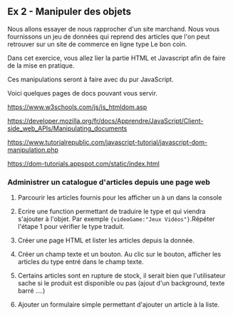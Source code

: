 ## Ex 2 - Manipuler des objets

Nous allons essayer de nous rapprocher d'un site marchand.
Nous vous fournissons un jeu de données qui reprend des articles que l'on peut retrouver sur un site de commerce en ligne type Le bon coin.

Dans cet exercice, vous allez lier la partie HTML et Javascript afin de faire de la mise en pratique.

Ces manipulations seront à faire avec du pur JavaScript.

Voici quelques pages de docs pouvant vous servir.

https://www.w3schools.com/js/js_htmldom.asp

https://developer.mozilla.org/fr/docs/Apprendre/JavaScript/Client-side_web_APIs/Manipulating_documents

https://www.tutorialrepublic.com/javascript-tutorial/javascript-dom-manipulation.php

https://dom-tutorials.appspot.com/static/index.html


### Administrer un catalogue d'articles depuis une page web

1. Parcourir les articles fournis pour les afficher un à un dans la console


2. Ecrire une function permettant de traduire le type et qui viendra s'ajouter à l'objet. Par exemple `{videoGame:"Jeux Vidéos"}`.Répéter l'étape 1 pour vérifier le type traduit.


3. Créer une page HTML et lister les articles depuis la donnée.


5. Créer un champ texte et un bouton. Au clic sur le bouton, afficher les articles du type entré dans le champ texte.


6. Certains articles sont en rupture de stock, il serait bien que l'utilisateur sache si le produit est disponible ou pas (ajout d'un background, texte barré ....)
   

7. Ajouter un formulaire simple permettant d'ajouter un article à la liste.